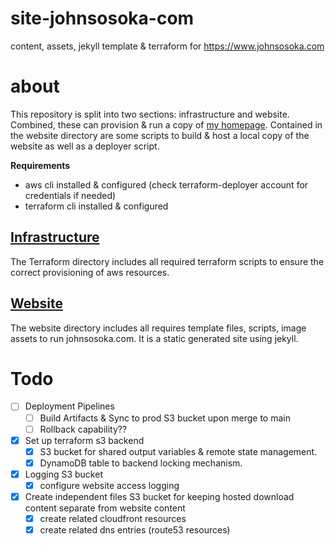 # site-johnsosoka-com
content, assets, jekyll template &amp; terraform for https://www.johnsosoka.com

# about

This repository is split into two sections: infrastructure and website. Combined, these can provision & run a copy of
[my homepage](https://johnsosoka.com). Contained in the website directory are some scripts to build & host a local copy
of the website as well as a deployer script. 

**Requirements**

* aws cli installed & configured (check terraform-deployer account for credentials if needed)
* terraform cli installed & configured

## [Infrastructure](/infrastructure)

The Terraform directory includes all required terraform scripts to ensure the correct provisioning
of aws resources.



## [Website](/website)

The website directory includes all requires template files, scripts, image assets to run johnsosoka.com. It is a static generated site
using jekyll.


# Todo

* [ ] Deployment Pipelines
  * [ ] Build Artifacts & Sync to prod S3 bucket upon merge to main
  * [ ] Rollback capability??
* [x] Set up terraform s3 backend 
  * [x] S3 bucket for shared output variables & remote state management.
  * [x] DynamoDB table to backend locking mechanism.
* [x] Logging S3 bucket
  * [x] configure website access logging
* [x] Create independent files S3 bucket for keeping hosted download content separate from website content
  * [x] create related cloudfront resources 
  * [x] create related dns entries (route53 resources)
